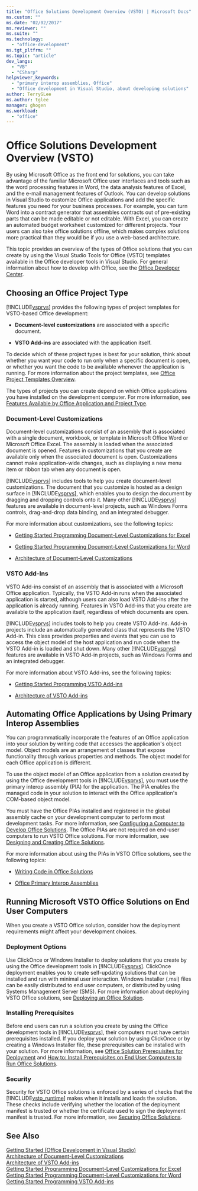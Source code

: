 ```yaml
---
title: "Office Solutions Development Overview (VSTO) | Microsoft Docs"
ms.custom: ""
ms.date: "02/02/2017"
ms.reviewer: ""
ms.suite: ""
ms.technology: 
  - "office-development"
ms.tgt_pltfrm: ""
ms.topic: "article"
dev_langs: 
  - "VB"
  - "CSharp"
helpviewer_keywords: 
  - "primary interop assemblies, Office"
  - "Office development in Visual Studio, about developing solutions"
author: TerryGLee
ms.author: tglee
manager: ghogen
ms.workload: 
  - "office"
---
```

# Office Solutions Development Overview (VSTO)
  By using Microsoft Office as the front end for solutions, you can take advantage of the familiar Microsoft Office user interfaces and tools such as the word processing features in Word, the data analysis features of Excel, and the e-mail management features of Outlook. You can develop solutions in Visual Studio to customize Office applications and add the specific features you need for your business processes. For example, you can turn Word into a contract generator that assembles contracts out of pre-existing parts that can be made editable or not editable. With Excel, you can create an automated budget worksheet customized for different projects. Your users can also take office solutions offline, which makes complex solutions more practical than they would be if you use a web-based architecture.  
  
 This topic provides an overview of the types of Office solutions that you can create by using the Visual Studio Tools for Office (VSTO) templates available in the Office developer tools in Visual Studio. For general information about how to develop with Office, see the [Office Developer Center](https://dev.office.com/).  
  
## Choosing an Office Project Type  
 [!INCLUDE[vsprvs](../sharepoint/includes/vsprvs-md.md)] provides the following types of project templates for VSTO-based Office development:  
  
-   **Document-level customizations** are associated with a specific document.  
  
-   **VSTO Add-ins** are associated with the application itself.  
  
 To decide which of these project types is best for your solution, think about whether you want your code to run only when a specific document is open, or whether you want the code to be available whenever the application is running. For more information about the project templates, see [Office Project Templates Overview](../vsto/office-project-templates-overview.md).  
  
 The types of projects you can create depend on which Office applications you have installed on the development computer. For more information, see [Features Available by Office Application and Project Type](../vsto/features-available-by-office-application-and-project-type.md).  
  
### Document-Level Customizations  
 Document-level customizations consist of an assembly that is associated with a single document, workbook, or template in Microsoft Office Word or Microsoft Office Excel. The assembly is loaded when the associated document is opened. Features in customizations that you create are available only when the associated document is open. Customizations cannot make application-wide changes, such as displaying a new menu item or ribbon tab when any document is open.  
  
 [!INCLUDE[vsprvs](../sharepoint/includes/vsprvs-md.md)] includes tools to help you create document-level customizations. The document that you customize is hosted as a design surface in [!INCLUDE[vsprvs](../sharepoint/includes/vsprvs-md.md)], which enables you to design the document by dragging and dropping controls onto it. Many other [!INCLUDE[vsprvs](../sharepoint/includes/vsprvs-md.md)] features are available in document-level projects, such as Windows Forms controls, drag-and-drop data binding, and an integrated debugger.  
  
 For more information about customizations, see the following topics:  
  
-   [Getting Started Programming Document-Level Customizations for Excel](../vsto/getting-started-programming-document-level-customizations-for-excel.md)  
  
-   [Getting Started Programming Document-Level Customizations for Word](../vsto/getting-started-programming-document-level-customizations-for-word.md)  
  
-   [Architecture of Document-Level Customizations](../vsto/architecture-of-document-level-customizations.md)  
  
### VSTO Add-Ins  
 VSTO Add-ins consist of an assembly that is associated with a Microsoft Office application. Typically, the VSTO Add-in runs when the associated application is started, although users can also load VSTO Add-ins after the application is already running. Features in VSTO Add-ins that you create are available to the application itself, regardless of which documents are open.  
  
 [!INCLUDE[vsprvs](../sharepoint/includes/vsprvs-md.md)] includes tools to help you create VSTO Add-ins. Add-in projects include an automatically generated class that represents the VSTO Add-in. This class provides properties and events that you can use to access the object model of the host application and run code when the VSTO Add-in is loaded and shut down. Many other [!INCLUDE[vsprvs](../sharepoint/includes/vsprvs-md.md)] features are available in VSTO Add-in projects, such as Windows Forms and an integrated debugger.  
  
 For more information about VSTO Add-ins, see the following topics:  
  
-   [Getting Started Programming VSTO Add-ins](../vsto/getting-started-programming-vsto-add-ins.md)  
  
-   [Architecture of VSTO Add-ins](../vsto/architecture-of-vsto-add-ins.md)  
  
## Automating Office Applications by Using Primary Interop Assemblies  
 You can programmatically incorporate the features of an Office application into your solution by writing code that accesses the application's object model. Object models are an arrangement of classes that expose functionality through various properties and methods. The object model for each Office application is different.  
  
 To use the object model of an Office application from a solution created by using the Office development tools in [!INCLUDE[vsprvs](../sharepoint/includes/vsprvs-md.md)], you must use the primary interop assembly (PIA) for the application. The PIA enables the managed code in your solution to interact with the Office application's COM-based object model.  
  
 You must have the Office PIAs installed and registered in the global assembly cache on your development computer to perform most development tasks. For more information, see [Configuring a Computer to Develop Office Solutions](../vsto/configuring-a-computer-to-develop-office-solutions.md). The Office PIAs are not required on end-user computers to run VSTO Office solutions. For more information, see [Designing and Creating Office Solutions](../vsto/designing-and-creating-office-solutions.md).  
  
 For more information about using the PIAs in VSTO Office solutions, see the following topics:  
  
-   [Writing Code in Office Solutions](../vsto/writing-code-in-office-solutions.md)  
  
-   [Office Primary Interop Assemblies](../vsto/office-primary-interop-assemblies.md)  
  
## Running Microsoft VSTO Office Solutions on End User Computers  
 When you create a VSTO Office solution, consider how the deployment requirements might affect your development choices.  
  
### Deployment Options  
 Use ClickOnce or Windows Installer to deploy solutions that you create by using the Office development tools in [!INCLUDE[vsprvs](../sharepoint/includes/vsprvs-md.md)]. ClickOnce deployment enables you to create self-updating solutions that can be installed and run with minimal user interaction. Windows Installer (.msi) files can be easily distributed to end user computers, or distributed by using Systems Management Server (SMS). For more information about deploying VSTO Office solutions, see [Deploying an Office Solution](../vsto/deploying-an-office-solution.md).  
  
### Installing Prerequisites  
 Before end users can run a solution you create by using the Office development tools in [!INCLUDE[vsprvs](../sharepoint/includes/vsprvs-md.md)], their computers must have certain prerequisites installed. If you deploy your solution by using ClickOnce or by creating a Windows Installer file, these prerequisites can be installed with your solution. For more information, see [Office Solution Prerequisites for Deployment](http://msdn.microsoft.com/en-us/9f672809-43a3-40a1-9057-397ce3b5126e) and [How to: Install Prerequisites on End User Computers to Run Office Solutions](http://msdn.microsoft.com/en-us/74dd2c52-838f-4abf-b2b4-4d7b0c2a0a98).  
  
### Security  
 Security for VSTO Office solutions is enforced by a series of checks that the [!INCLUDE[vsto_runtime](../vsto/includes/vsto-runtime-md.md)] makes when it installs and loads the solution. These checks include verifying whether the location of the deployment manifest is trusted or whether the certificate used to sign the deployment manifest is trusted. For more information, see [Securing Office Solutions](../vsto/securing-office-solutions.md).  
  
## See Also  
 [Getting Started &#40;Office Development in Visual Studio&#41;](../vsto/getting-started-office-development-in-visual-studio.md)   
 [Architecture of Document-Level Customizations](../vsto/architecture-of-document-level-customizations.md)   
 [Architecture of VSTO Add-ins](../vsto/architecture-of-vsto-add-ins.md)   
 [Getting Started Programming Document-Level Customizations for Excel](../vsto/getting-started-programming-document-level-customizations-for-excel.md)   
 [Getting Started Programming Document-Level Customizations for Word](../vsto/getting-started-programming-document-level-customizations-for-word.md)   
 [Getting Started Programming VSTO Add-ins](../vsto/getting-started-programming-vsto-add-ins.md)  
  
  